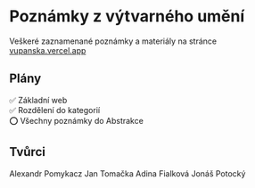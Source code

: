 
# Poznámky z výtvarného umění


Veškeré zaznamenané poznámky a materiály na stránce [vupanska.vercel.app](https://vupanska.vercel.app)


## Plány

✅ Základní web  
✅ Rozdělení do kategorií  
⭕ Všechny poznámky do Abstrakce

## Tvůrci

Alexandr Pomykacz 
Jan Tomačka 
Adina Fialková 
Jonáš Potocký 